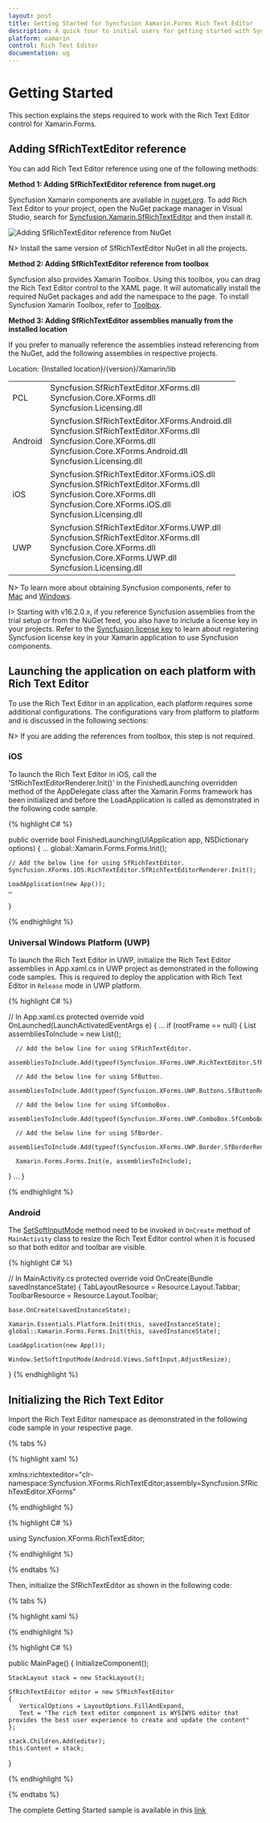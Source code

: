 ```yaml
---
layout: post
title: Getting Started for Syncfusion Xamarin.Forms Rich Text Editor
description: A quick tour to initial users for getting started with Syncfusion Rich Text Editor control for Xamarin.Forms platform.
platform: xamarin
control: Rich Text Editor
documentation: ug
---
```


# Getting Started

This section explains the steps required to work with the Rich Text Editor control for Xamarin.Forms.

## Adding SfRichTextEditor reference

You can add Rich Text Editor reference using one of the following methods:

**Method 1: Adding SfRichTextEditor reference from nuget.org**

Syncfusion Xamarin components are available in [nuget.org](https://www.nuget.org/). To add Rich Text Editor to your project, open the NuGet package manager in Visual Studio, search for [Syncfusion.Xamarin.SfRichTextEditor](https://www.nuget.org/packages/Syncfusion.Xamarin.SfRichTextEditor) and then install it.

![Adding SfRichTextEditor reference from NuGet](SfRichTextEditor_Images/RichTextEditor_reference.png)

N> Install the same version of SfRichTextEditor NuGet in all the projects.

**Method 2: Adding SfRichTextEditor reference from toolbox**

Syncfusion also provides Xamarin Toolbox. Using this toolbox, you can drag the Rich Text Editor control to the XAML page. It will automatically install the required NuGet packages and add the namespace to the page. To install Syncfusion Xamarin Toolbox, refer to [Toolbox](https://help.syncfusion.com/xamarin/utility#toolbox).

**Method 3: Adding SfRichTextEditor assemblies manually from the installed location**

If you prefer to manually reference the assemblies instead referencing from the NuGet, add the following assemblies in respective projects.


Location: {Installed location}/{version}/Xamarin/lib

<table>
<tr>
<td>PCL</td>
<td>Syncfusion.SfRichTextEditor.XForms.dll<br/>Syncfusion.Core.XForms.dll<br/>Syncfusion.Licensing.dll<br/></td>
</tr>
<tr>
<td>Android</td>
<td>Syncfusion.SfRichTextEditor.XForms.Android.dll<br/>Syncfusion.SfRichTextEditor.XForms.dll<br/>Syncfusion.Core.XForms.dll<br/>Syncfusion.Core.XForms.Android.dll<br/>Syncfusion.Licensing.dll<br/></td>
</tr>
<tr>
<td>iOS</td>
<td>Syncfusion.SfRichTextEditor.XForms.iOS.dll<br/>Syncfusion.SfRichTextEditor.XForms.dll<br/>Syncfusion.Core.XForms.dll<br/>Syncfusion.Core.XForms.iOS.dll<br/>Syncfusion.Licensing.dll<br/></td>
</tr>
<tr>
<td>UWP</td>
<td>Syncfusion.SfRichTextEditor.XForms.UWP.dll<br/>Syncfusion.SfRichTextEditor.XForms.dll<br/>Syncfusion.Core.XForms.dll<br/>Syncfusion.Core.XForms.UWP.dll<br/>Syncfusion.Licensing.dll<br/></td>
</tr>
</table>

N> To learn more about obtaining Syncfusion components, refer to [Mac](https://help.syncfusion.com/xamarin/introduction/download-and-installation/mac/) and [Windows](https://help.syncfusion.com/xamarin/introduction/download-and-installation/windows/).

I> Starting with v16.2.0.x, if you reference Syncfusion assemblies from the trial setup or from the NuGet feed, you also have to include a license key in your projects. Refer to the [Syncfusion license key](https://help.syncfusion.com/common/essential-studio/licensing/license-key/) to learn about registering Syncfusion license key in your Xamarin application to use Syncfusion components.

## Launching the application on each platform with Rich Text Editor

To use the Rich Text Editor in an application, each platform requires some additional configurations. The configurations vary from platform to platform and is discussed in the following sections:

N> If you are adding the references from toolbox, this step is not required.

### iOS

To launch the Rich Text Editor in iOS, call the 'SfRichTextEditorRenderer.Init()' in the FinishedLaunching overridden method of the AppDelegate class after the Xamarin.Forms framework has been initialized and before the LoadApplication is called as demonstrated in the following code sample.

{% highlight C# %} 

public override bool FinishedLaunching(UIApplication app, NSDictionary options) 
{ 
    … 
    global::Xamarin.Forms.Forms.Init();

    // Add the below line for using SfRichTextEditor.
    Syncfusion.XForms.iOS.RichTextEditor.SfRichTextEditorRenderer.Init();

    LoadApplication(new App()); 
    …
}

{% endhighlight %}

### Universal Windows Platform (UWP)

To launch the Rich Text Editor in UWP, initialize the Rich Text Editor assemblies in App.xaml.cs in UWP project as demonstrated in the following code samples. This is required to deploy the application with Rich Text Editor in `Release` mode in UWP platform.

{% highlight C# %} 

// In App.xaml.cs 
protected override void OnLaunched(LaunchActivatedEventArgs e)
{ 
   … 
   if (rootFrame == null) 
   { 
      List<Assembly> assembliesToInclude = new List<Assembly>();

      // Add the below line for using SfRichTextEditor.
      assembliesToInclude.Add(typeof(Syncfusion.XForms.UWP.RichTextEditor.SfRichTextEditorRenderer).GetTypeInfo().Assembly);

      // Add the below line for using SfButton.
      assembliesToInclude.Add(typeof(Syncfusion.XForms.UWP.Buttons.SfButtonRenderer).GetTypeInfo().Assembly);

      // Add the below line for using SfComboBox.
      assembliesToInclude.Add(typeof(Syncfusion.XForms.UWP.ComboBox.SfComboBoxRenderer).GetTypeInfo().Assembly);

      // Add the below line for using SfBorder.
      assembliesToInclude.Add(typeof(Syncfusion.XForms.UWP.Border.SfBorderRenderer).GetTypeInfo().Assembly);

      Xamarin.Forms.Forms.Init(e, assembliesToInclude); 
   } 
… 
}


{% endhighlight %}

### Android

The [SetSoftInputMode](https://developer.android.com/reference/android/view/Window#setSoftInputMode(int)) method need to be invoked in `OnCreate` method of `MainActivity` class  to resize the Rich Text Editor control when it is focused so that both editor and toolbar are visible.

{% highlight C# %} 

// In MainActivity.cs 
protected override void OnCreate(Bundle savedInstanceState)
{
    TabLayoutResource = Resource.Layout.Tabbar;
    ToolbarResource = Resource.Layout.Toolbar;

    base.OnCreate(savedInstanceState);

    Xamarin.Essentials.Platform.Init(this, savedInstanceState);
    global::Xamarin.Forms.Forms.Init(this, savedInstanceState);

    LoadApplication(new App());

    Window.SetSoftInputMode(Android.Views.SoftInput.AdjustResize);
}
{% endhighlight %}

## Initializing the Rich Text Editor

Import the Rich Text Editor namespace as demonstrated in the following code sample in your respective page.

{% tabs %} 

{% highlight xaml %} 

xmlns:richtexteditor="clr-namespace:Syncfusion.XForms.RichTextEditor;assembly=Syncfusion.SfRichTextEditor.XForms"

{% endhighlight %}

{% highlight C# %} 

using Syncfusion.XForms.RichTextEditor;

{% endhighlight %}

{% endtabs %} 

Then, initialize the SfRichTextEditor as shown in the following code:

{% tabs %} 

{% highlight xaml %} 

<StackLayout>
   <richtexteditor:SfRichTextEditor VerticalOptions="FillAndExpand" Text= "The rich text editor component is WYSIWYG editor that provides the best user experience to create and update the content" />
</StackLayout>

{% endhighlight %}

{% highlight C# %} 

public MainPage()
{
    InitializeComponent();

    StackLayout stack = new StackLayout();

    SfRichTextEditor editor = new SfRichTextEditor
    {
       VerticalOptions = LayoutOptions.FillAndExpand,
       Text = "The rich text editor component is WYSIWYG editor that provides the best user experience to create and update the content"
    };

    stack.Children.Add(editor);
    this.Content = stack;
}

{% endhighlight %}

{% endtabs %} 

The complete Getting Started sample is available in this [link](https://www.syncfusion.com/downloads/support/directtrac/general/ze/GettingStarted-1569261313)